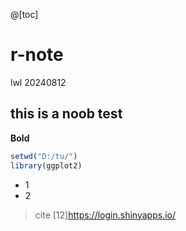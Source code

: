 @[toc]
# r-note
lwl 20240812
## this is a noob test
**Bold**

```R
setwd("D:/tu/")
library(ggplot2)
```
- 1
- 2
>cite
>[12]https://login.shinyapps.io/
